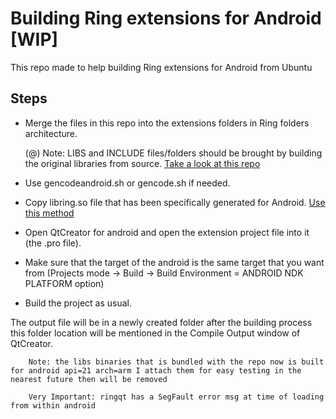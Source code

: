 # Building Ring extensions for Android  [WIP]

This repo made to help building Ring extensions for Android from Ubuntu

## Steps

- Merge the files in this repo into the extensions folders in Ring folders architecture.

	(@) Note: LIBS and INCLUDE files/folders should be brought by building the original libraries from source. [Take a look at this repo](https://github.com/MajdiSobain/build-curl-openssl-zlib-android)

- Use gencodeandroid.sh or gencode.sh if needed.

- Copy libring.so file that has been specifically generated for Android. [Use this method](https://github.com/MajdiSobain/build_ring_bins_for_android)

- Open QtCreator for android and open the extension project file into it (the .pro file).

- Make sure that the target of the android is the same target that you want from (Projects mode -> Build -> Build Environment = ANDROID NDK PLATFORM option)

- Build the project as usual.

The output file will be in a newly created folder after the building process this folder location will be mentioned in the Compile Output window of QtCreator.


		Note: the libs binaries that is bundled with the repo now is built for android api=21 arch=arm I attach them for easy testing in the nearest future then will be removed
		
		Very Important: ringqt has a SegFault error msg at time of loading from within android



